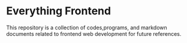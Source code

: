 # Everything Frontend
This repository is a collection of codes,programs, and markdown documents related to frontend web development for future references.


